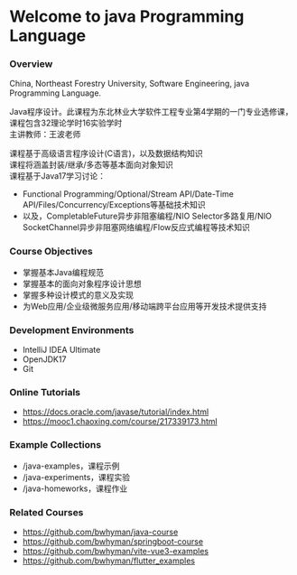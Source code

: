 # Welcome to java Programming Language
### Overview
China, Northeast Forestry University, Software Engineering, java Programming Language.

Java程序设计。此课程为东北林业大学软件工程专业第4学期的一门专业选修课，课程包含32理论学时16实验学时  
主讲教师：王波老师

课程基于高级语言程序设计(C语言)，以及数据结构知识  
课程将涵盖封装/继承/多态等基本面向对象知识  
课程基于Java17学习讨论：
- Functional Programming/Optional/Stream API/Date-Time API/Files/Concurrency/Exceptions等基础技术知识
- 以及，CompletableFuture异步非阻塞编程/NIO Selector多路复用/NIO SocketChannel异步非阻塞网络编程/Flow反应式编程等技术知识

### Course Objectives
 - 掌握基本Java编程规范
 - 掌握基本的面向对象程序设计思想
 - 掌握多种设计模式的意义及实现
 - 为Web应用/企业级微服务应用/移动端跨平台应用等开发技术提供支持

### Development Environments
 - IntelliJ IDEA Ultimate
 - OpenJDK17
 - Git

### Online Tutorials
 - https://docs.oracle.com/javase/tutorial/index.html
 - https://mooc1.chaoxing.com/course/217339173.html
 
### Example Collections
 - /java-examples，课程示例  
 - /java-experiments，课程实验  
 - /java-homeworks，课程作业

### Related Courses
- https://github.com/bwhyman/java-course
- https://github.com/bwhyman/springboot-course
- https://github.com/bwhyman/vite-vue3-examples
- https://github.com/bwhyman/flutter_examples
